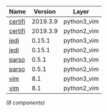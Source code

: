 | Name | Version | Layer |
| --- | --- | --- |
| [certifi](https://certifi.io/) | 2019.3.9 | python3_vim |
| [certifi](https://certifi.io/) | 2019.3.9 | python2_vim |
| [jedi](https://github.com/davidhalter/jedi) | 0.15.1 | python3_vim |
| [jedi](https://github.com/davidhalter/jedi) | 0.15.1 | python2_vim |
| [parso](https://github.com/davidhalter/parso) | 0.5.1 | python3_vim |
| [parso](https://github.com/davidhalter/parso) | 0.5.1 | python2_vim |
| [vim](http://www.vim.org) | 8.1 | python3_vim |
| [vim](http://www.vim.org) | 8.1 | python2_vim |

*(8 components)*
